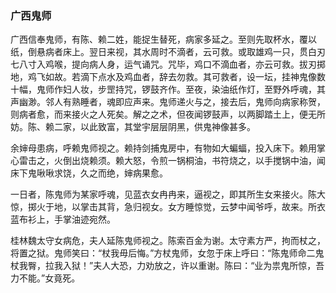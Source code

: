 <script type="text/javascript">
    var head = document.getElementsByTagName('head')[0];
    cssURL = '/public/article_1.css';
    linkTag = document.createElement('link');
    linkTag.href = cssURL;
    linkTag.setAttribute('type','text/css');
    linkTag.setAttribute('rel','stylesheet');
    head.appendChild(linkTag);
</script>
### 广西鬼师

广西信奉鬼师，有陈、赖二姓，能捉生替死，病家多延之。至则先取杯水，覆以纸，倒悬病者床上。翌日来视，其水周时不滴者，云可救。或取雄鸡一只，贯白刃七八寸入鸡喉，提向病人身，运气诵咒。咒毕，鸡口不滴血者，亦云可救。拔刃掷地，鸡飞如故。若滴下点水及鸡血者，辞去勿救。其可救者，设一坛，挂神鬼像数十幅，鬼师作妇人妆，步罡持咒，锣鼓齐作。至夜，染油纸作灯，至野外呼魂，其声幽渺。邻人有熟睡者，魂即应声来。鬼师递火与之，接去后，鬼师向病家称贺，则病者愈，而来接火之人死矣。解之之术，但夜闻锣鼓声，以两脚踏土上，便无所妨。陈、赖二家，以此致富，其堂宇层层阴黑，供鬼神像甚多。

余婶母患病，呼赖鬼师视之。赖持剑捕鬼房中，有物如大蝙蝠，投入床下。赖用掌心雷击之，火倒出烧赖须。赖大怒，令煎一锅桐油，书符烧之，以手搅锅中油，闻床下鬼啾啾求饶，久之而绝，婶病果愈。

一日者，陈鬼师为某家呼魂，见蓝衣女冉冉来，逼视之，即其所生女来接火。陈大惊，掷火于地，以掌击其背，急归视女。女方睡惊觉，云梦中闻爷呼，故来。所衣蓝布衫上，手掌油迹宛然。

桂林魏太守女病危，夫人延陈鬼师视之。陈索百金为谢。太守素方严，拘而杖之，将置之狱。鬼师笑曰：“杖我毋后悔。”方杖鬼师，女忽于床上呼曰：“陈鬼师命二鬼杖我臀，拉我入狱！”夫人大恐，力劝放之，许以重谢。陈曰：“业为祟鬼所惊，吾力不能。”女竟死。

